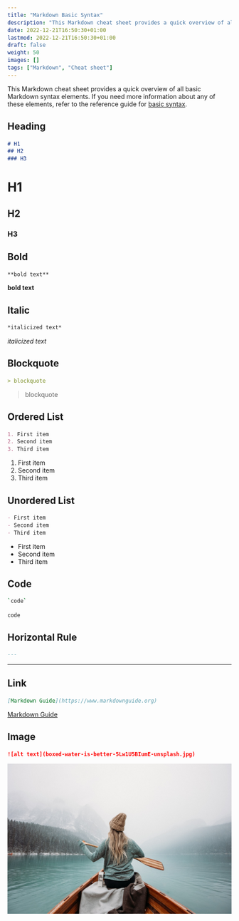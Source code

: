 ```yaml
---
title: "Markdown Basic Syntax"
description: "This Markdown cheat sheet provides a quick overview of all basic Markdown syntax elements."
date: 2022-12-21T16:50:30+01:00
lastmod: 2022-12-21T16:50:30+01:00
draft: false
weight: 50
images: []
tags: ["Markdown", "Cheat sheet"]
---
```


This Markdown cheat sheet provides a quick overview of all basic Markdown syntax elements. If you need more information about any of these elements, refer to the reference guide for [basic syntax](https://www.markdownguide.org/basic-syntax).

## Heading

```md
# H1
## H2
### H3
```

# H1
## H2
### H3

## Bold

```md
**bold text**
```

**bold text**

## Italic

```md
*italicized text*
```

*italicized text*

## Blockquote

```md
> blockquote
```

> blockquote

## Ordered List

```md
1. First item
2. Second item
3. Third item
```

1. First item
2. Second item
3. Third item

## Unordered List

```md
- First item
- Second item
- Third item
```

- First item
- Second item
- Third item

## Code

```bash
`code`
```

`code`

## Horizontal Rule

```md
---
```

---

## Link

```md
[Markdown Guide](https://www.markdownguide.org)
```

[Markdown Guide](https://www.markdownguide.org)

## Image

```md
![alt text](boxed-water-is-better-5Lw1U5BIumE-unsplash.jpg)
```

![alt text](boxed-water-is-better-5Lw1U5BIumE-unsplash.jpg)
